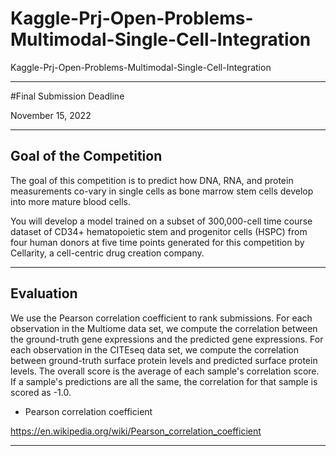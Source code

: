 # Kaggle-Prj-Open-Problems-Multimodal-Single-Cell-Integration
Kaggle-Prj-Open-Problems-Multimodal-Single-Cell-Integration

-----

#Final Submission Deadline

November 15, 2022

-----

## Goal of the Competition

The goal of this competition is to predict how DNA, RNA, and protein measurements co-vary in single cells as bone marrow stem cells develop into more mature blood cells. 

You will develop a model trained on a subset of 300,000-cell time course dataset of CD34+ hematopoietic stem and progenitor cells (HSPC) from four human donors at five time points generated for this competition by Cellarity, a cell-centric drug creation company.

-----

## Evaluation

We use the Pearson correlation coefficient to rank submissions. For each observation in the Multiome data set, we compute the correlation between the ground-truth gene expressions and the predicted gene expressions. For each observation in the CITEseq data set, we compute the correlation between ground-truth surface protein levels and predicted surface protein levels. The overall score is the average of each sample's correlation score. If a sample's predictions are all the same, the correlation for that sample is scored as -1.0.


- Pearson correlation coefficient

https://en.wikipedia.org/wiki/Pearson_correlation_coefficient

-----
